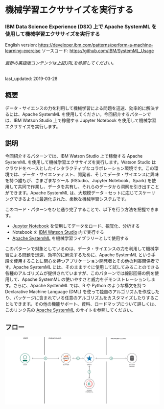 # 機械学習エクササイズを実行する

### IBM Data Science Experience (DSX) 上で Apache SystemML を使用して機械学習エクササイズを実行する

English version: https://developer.ibm.com/patterns/perform-a-machine-learning-exercise
  ソースコード: https://github.com/IBM/SystemML_Usage

###### 最新の英語版コンテンツは上記URLを参照してください。
last_updated:  2019-03-28

 
## 概要

データ・サイエンスの力を利用して機械学習による問題を迅速、効率的に解決するには、Apache SystemML を使用してください。今回紹介するパターンでは、IBM Watson Studio 上で稼働する Jupyter Notebook を使用して機械学習エクササイズを実行します。

## 説明

今回紹介するパターンでは、IBM Watson Studio 上で稼働する Apache SystemML を使用して機械学習エクササイズを実行します。Watson Studio はクラウドをベースとしたインタラクティブなコラボレーション環境です。この環境では、データ・サイエンティスト、開発者、そしてデータ・サイエンスに興味を持つ誰もが、さまざまなツール (RStudio、Jupyter Notebook、Spark) を使用して共同で作業し、データを共有し、それらのデータから洞察を引き出すことができます。Apache SystemML は、大規模データ・セットに応じてスケーリングできるように最適化された、柔軟な機械学習システムです。

このコード・パターンをひと通り完了することで、以下を行う方法を把握できます。

* [Jupyter Notebook](http://jupyter.org/) を使用してデータをロード、視覚化、分析する
* Notebook を [IBM Watson Studio](https://www.ibm.com/cloud/watson-studio) 内で実行する
* [Apache SystemML](https://systemml.incubator.apache.org/) を機械学習ライブラリーとして使用する

このパターンで対象としているのは、データ・サイエンスの力を利用して機械学習による問題を迅速、効率的に解決するために、Apache SystemML という手段を使用することに関心を持つアプリケーション開発者とその他の利害関係者です。Apache SystemML には、そのまますぐに使用して試してみることのできる各種のアルゴリズムが提供されていますが、このパターンでは線形回帰の例を使用して、Apache SystemML の使いやすさと威力をデモンストレーションします。さらに、Apache SystemML では、R や Python のような構文を持つ Declarative Machine Language (DML) を使って独自のアルゴリズムを作成したり、パッケージに含まれている任意のアルゴリズムをカスタマイズしたりすることもできます。その他の機能サポート、資料、ロードマップについて詳しくは、このリンク先の [Apache SystemML](https://systemml.incubator.apache.org/) のサイトを参照してください。

## フロー

![フロー](./images/systemml-arch-spark.png)
